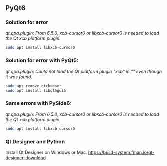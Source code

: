#

## PyQt6

### Solution for error

*qt.qpa.plugin: From 6.5.0, xcb-cursor0 or libxcb-cursor0 is needed to load the Qt xcb platform plugin.*

```bash
sudo apt install libxcb-cursor0
```

### Solution for error with PyQt5:

*qt.qpa.plugin: Could not load the Qt platform plugin "xcb" in "" even though it was found.*

```bash
sudo apt remove qtchooser
sudo apt install libqt5gui5
```

### Same errors with PySide6:

*qt.qpa.plugin: From 6.5.0, xcb-cursor0 or libxcb-cursor0 is needed to load the Qt xcb platform plugin.*

```bash
sudo apt install libxcb-cursor0
```

### Qt Designer and Python

Install Qt Designer on Windows or Mac. 
https://build-system.fman.io/qt-designer-download

###

